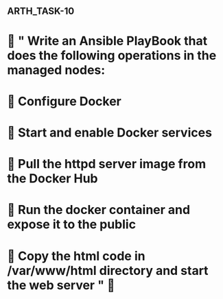 ## ARTH_TASK-10 
# 🔰 " Write an Ansible PlayBook that does the following operations in the managed nodes:
# 🔹 Configure Docker
# 🔹 Start and enable Docker services
# 🔹 Pull the httpd server image from the Docker Hub
# 🔹 Run the docker container and expose it to the public
# 🔹 Copy the html code in /var/www/html directory and start the web server " 🔰
